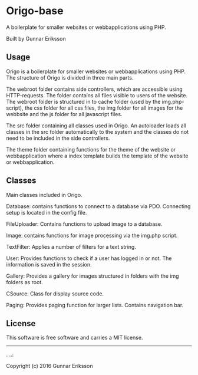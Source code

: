 Origo-base
==================

A boilerplate for smaller websites or webbapplications using PHP.

Built by Gunnar Eriksson

Usage
------------------

Origo is a boilerplate for smaller websites or webbapplications using PHP. The structure
of Origo is divided in three main parts.

The webroot folder contains side controllers, which are accessible using HTTP-requests.
The folder contains all files visible to users of the website.
The webroot folder is structured in to cache folder (used by the img.php-script), the
css folder for all css files, the img folder for all images for the webbsite and the
js folder for all javascript files.

The src folder containing all classes used in Origo. An autoloader loads all classes
in the src folder automatically to the system and the classes do not need to be
included in the side controllers.

The theme folder containing functions for the theme of the website or webbapplication
where a index template builds the template of the website or webbapplication.

Classes
------------------

Main classes included in Origo.

Database: contains functions to connect to a database via PDO. Connecting setup
is located in the config file.

FileUploader: Contains functions to upload image to a database.

Image: contains functions for image processing via the img.php script.

TextFilter: Applies a number of filters for a text string.

User: Provides functions to check if a user has logged in or not. The information
is saved in the session.

Gallery: Provides a gallery for images structured in folders with the img folders
as root.

CSource: Class for display source code.

Paging: Provides paging function for larger lists. Contains navigation bar.


License
------------------

This software is free software and carries a MIT license.


------------------
 .
..:

Copyright (c) 2016 Gunnar Eriksson
